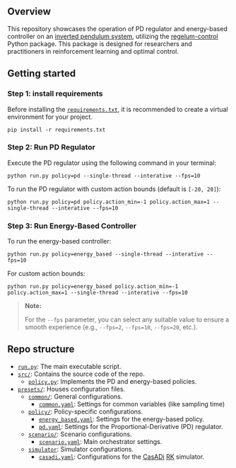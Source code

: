 ## Overview 

This repository showcases the operation of PD regulator and energy-based controller on an [inverted pendulum system](https://regelum.aidynamic.io/systems/inv_pendulum/), utilizing the [regelum-control](https://regelum.aidynamic.io/systems/inv_pendulum/) Python package. This package is designed for researchers and practitioners in reinforcement learning and optimal control.

## Getting started


### Step 1: install requirements

Before installing the [`requirements.txt`](./requirements.txt), it is recommended to create a virtual environment for your project.

```shell
pip install -r requirements.txt
```

### Step 2: Run PD Regulator

Execute the PD regulator using the following command in your terminal:

```shell
python run.py policy=pd --single-thread --interative --fps=10
```    


To run the PD regulator with custom action bounds (default is `[-20, 20]`):


```shell
python run.py policy=pd policy.action_min=-1 policy.action_max=1 --single-thread --interative --fps=10
```  

### Step 3: Run Energy-Based Controller

To run the energy-based controller:

```shell
python run.py policy=energy_based --single-thread --interative --fps=10
```  

For custom action bounds:
```shell
python run.py policy=energy_based policy.action_min=-1 policy.action_max=1 --single-thread --interative --fps=10
```  


> **Note:**
>
> For the `--fps` parameter, you can select any suitable value to ensure a smooth experience (e.g., `--fps=2`, `--fps=10`, `--fps=20`, etc.).

## Repo structure

- [`run.py`](./run.py): The main executable script.
- [`src/`](./src/): Contains the source code of the repo.
    - [`policy.py`](./src/policy.py): Implements the PD and energy-based policies.
- [`presets/`](./presets/): Houses configuration files.
    - [`common/`](./presets/common): General configurations.
        - [`common.yaml`](./presets/common/common.yaml): Settings for common variables (like sampling time)
    - [`policy/`](./presets/policy/): Policy-specific configurations.
        - [`energy_based.yaml`](./presets/policy/energy_based.yaml): Settings for the energy-based policy.
        - [`pd.yaml`](./presets/policy/pd.yaml): Settings for the Proportional-Derivative (PD) regulator.
    - [`scenario/`](./presets/scenario/): Scenario configurations.
        - [`scenario.yaml`](./presets/scenario/scenario.yaml): Main orchestrator settings.
    - [`simulator`](./presets/simulator/): Simulator configurations.
        - [`casadi.yaml`](./presets/simulator/casadi.yaml): Configurations for the [CasADi](https://web.casadi.org/) [RK](https://en.wikipedia.org/wiki/Runge%E2%80%93Kutta_methods) simulator.


